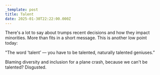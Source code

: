 ```yaml
---
_template: post
title: Talent
date: 2025-01-30T22:22:00.000Z
---
```

There's a lot to say about trumps recent decisions and how they impact minorities. More than fits in a short message. This is another low point today:

"The word ‘talent’ — you have to be talented, naturally talented geniuses.” 

Blaming diversity and inclusion for a plane crash, because we can't be talented? Disgusted.
